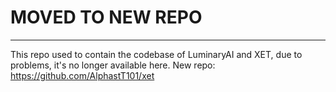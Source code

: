 # MOVED TO NEW REPO
<hr>

This repo used to contain the codebase of LuminaryAI and XET, due to problems, it's no longer available  here.
New repo: https://github.com/AlphastT101/xet
